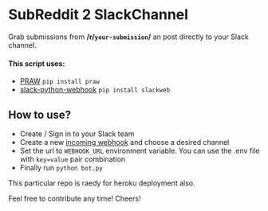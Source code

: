 # SubReddit 2 SlackChannel

Grab submissions from **/r/`your-submission`/** an post directly to your Slack channel.

#### This script uses:
* [PRAW](https://praw.readthedocs.io/en/stable/) `pip install praw`
* [slack-python-webhook](https://github.com/satoshi03/slack-python-webhook) `pip install slackweb`

## How to use?
* Create / Sign in to your Slack team
* Create a new [incoming webhook](https://my.slack.com/services/new/incoming-webhook) and choose a desired channel
* Set the url to `WEBHOOK_URL` environment variable. You can use the .env file with `key=value` pair combination
* Finally run `python bot.py`


This particular repo is raedy for heroku deployment also.

Feel free to contribute any time! Cheers!
